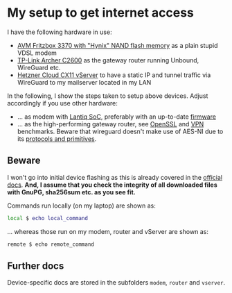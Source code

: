 # My setup to get internet access

I have the following hardware in use:

  - [AVM Fritzbox 3370 with "Hynix" NAND flash memory](https://openwrt.org/toh/avm/fritz.box.wlan.3370) as a plain stupid VDSL modem
  - [TP-Link Archer C2600](https://openwrt.org/toh/tp-link/tp-link_archer_c2600_v1) as the gateway router running Unbound, WireGuard etc.
  - [Hetzner Cloud CX11 vServer](https://www.hetzner.com/de/cloud) to have a static IP and tunnel traffic via WireGuard to my mailserver located in my LAN

In the following, I show the steps taken to setup above devices. Adjust accordingly if you use other hardware:

  - ... as modem with [Lantiq SoC](https://openwrt.org/docs/techref/hardware/soc/soc.lantiq), preferably with an up-to-date [firmware](https://xdarklight.github.io/lantiq-xdsl-firmware-info/)
  - ... as the high-performing gateway router, see [OpenSSL](https://openwrt.org/docs/guide-user/perf_and_log/benchmark.openssl) and [VPN](https://openwrt.org/toh/views/toh_vpn_performance) benchmarks. Beware that wireguard doesn't make use of AES-NI due to its [protocols and primitives](https://www.wireguard.com/protocol/).

## Beware

I won't go into initial device flashing as this is already covered in the [official docs](https://openwrt.org/docs/start). **And, I assume that you check the integrity of all downloaded files with GnuPG, sha256sum etc. as you see fit.**

Commands run locally (on my laptop) are shown as:

```bash
local $ echo local_command
```

... whereas those run on my modem, router and vServer are shown as:

```bash
remote $ echo remote_command
```

## Further docs

Device-specific docs are stored in the subfolders `modem`, `router` and `vserver`.